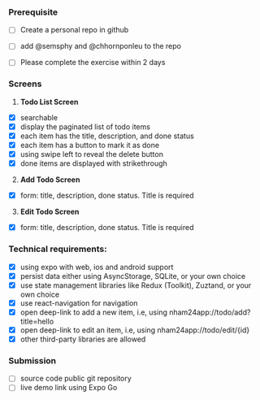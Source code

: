 ### Prerequisite

- [ ] Create a personal repo in github
- [ ] add @semsphy and @chhornponleu to the repo
- [ ] Please complete the exercise within 2 days


### Screens

1. **Todo List Screen**

- [x] searchable
- [x] display the paginated list of todo items
- [x] each item has the title, description, and done status
- [x] each item has a button to mark it as done
- [x] using swipe left to reveal the delete button
- [x] done items are displayed with strikethrough

2. **Add Todo Screen**

- [x] form: title, description, done status. Title is required

3. **Edit Todo Screen**

- [x] form: title, description, done status. Title is required

### Technical requirements:

- [x] using expo with web, ios and android support
- [x] persist data either using AsyncStorage, SQLite, or your own choice
- [x] use state management libraries like Redux (Toolkit), Zuztand, or your own choice
- [x] use react-navigation for navigation
- [x] open deep-link to add a new item, i.e, using nham24app://todo/add?title=hello
- [x] open deep-link to edit an item, i.e, using nham24app://todo/edit/{id}
- [x] other third-party libraries are allowed

### Submission
- [ ] source code public git repository
- [ ] live demo link using Expo Go